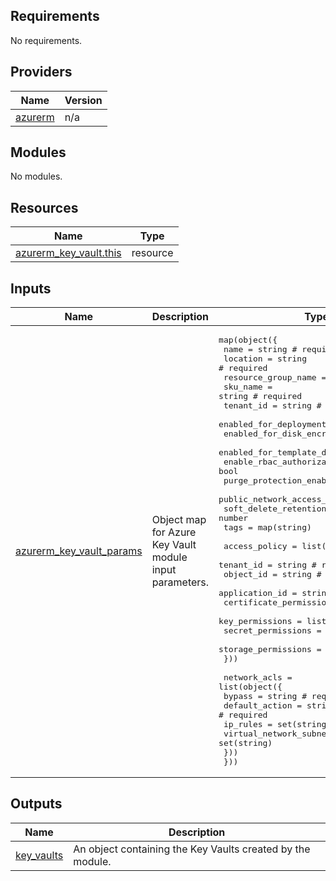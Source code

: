 <!-- BEGIN_TF_DOCS -->
<!-- markdown-table-prettify-ignore-start -->
## Requirements

No requirements.

## Providers

| Name | Version |
|------|---------|
| <a name="provider_azurerm"></a> [azurerm](#provider\_azurerm) | n/a |

## Modules

No modules.

## Resources

| Name | Type |
|------|------|
| [azurerm_key_vault.this](https://registry.terraform.io/providers/hashicorp/azurerm/latest/docs/resources/key_vault) | resource |

## Inputs

| Name | Description | Type | Default | Required |
|------|-------------|------|---------|:--------:|
| <a name="input_azurerm_key_vault_params"></a> [azurerm\_key\_vault\_params](#input\_azurerm\_key\_vault\_params) | Object map for Azure Key Vault module input parameters. | <pre>map(object({<br>    name                            = string # required<br>    location                        = string # required<br>    resource_group_name             = string # required<br>    sku_name                        = string # required<br>    tenant_id                       = string # required<br>    enabled_for_deployment          = bool<br>    enabled_for_disk_encryption     = bool<br>    enabled_for_template_deployment = bool<br>    enable_rbac_authorization       = bool<br>    purge_protection_enabled        = bool<br>    public_network_access_enabled   = bool<br>    soft_delete_retention_days      = number<br>    tags                            = map(string)<br><br>    access_policy = list(object({<br>      tenant_id               = string # required<br>      object_id               = string # required<br>      application_id          = string<br>      certificate_permissions = list(string)<br>      key_permissions         = list(string)<br>      secret_permissions      = list(string)<br>      storage_permissions     = list(string)<br>    }))<br><br>    network_acls = list(object({<br>      bypass                     = string # required<br>      default_action             = string # required<br>      ip_rules                   = set(string)<br>      virtual_network_subnet_ids = set(string)<br>    }))<br>  }))</pre> | n/a | yes |

## Outputs

| Name | Description |
|------|-------------|
| <a name="output_key_vaults"></a> [key\_vaults](#output\_key\_vaults) | An object containing the Key Vaults created by the module. |
<!-- markdown-table-prettify-ignore-end -->

<!-- END_TF_DOCS -->